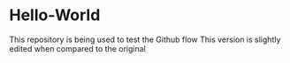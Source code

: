 # Hello-World
This repository is being used to test the Github flow 
This version is slightly edited when compared to the original
